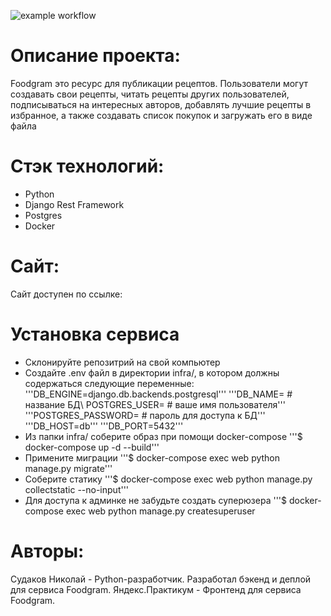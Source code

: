 ![example workflow](https://github.com/nikolay20023/foodgram-project-react/actions/workflows/workflow.yml/badge.svg)

# Описание проекта:
Foodgram это ресурс для публикации рецептов.
Пользователи могут создавать свои рецепты, читать рецепты других пользователей, подписываться на интересных авторов, добавлять лучшие рецепты в избранное, а также создавать список покупок и загружать его в виде файла

# Стэк технологий:
- Python
- Django Rest Framework
- Postgres
- Docker

# Сайт:
Сайт доступен по ссылке: 

# Установка сервиса
- Склонируйте репозитрий на свой компьютер
- Создайте .env файл в директории infra/, в котором должны содержаться следующие переменные:
'''DB_ENGINE=django.db.backends.postgresql'''
'''DB_NAME= # название БД\ POSTGRES_USER= # ваше имя пользователя'''
'''POSTGRES_PASSWORD= # пароль для доступа к БД'''
'''DB_HOST=db'''
'''DB_PORT=5432'''
- Из папки infra/ соберите образ при помощи docker-compose '''$ docker-compose up -d --build'''
- Примените миграции '''$ docker-compose exec web python manage.py migrate'''
- Соберите статику '''$ docker-compose exec web python manage.py collectstatic --no-input'''
- Для доступа к админке не забудьте создать суперюзера '''$ docker-compose exec web python manage.py createsuperuser

# Авторы:
Судаков Николай - Python-разработчик. Разработал бэкенд и деплой для сервиса Foodgram.
Яндекс.Практикум - Фронтенд для сервиса Foodgram.
